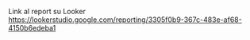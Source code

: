 Link al report su Looker
https://lookerstudio.google.com/reporting/3305f0b9-367c-483e-af68-4150b6edeba1
